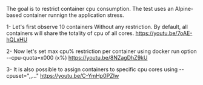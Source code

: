 The goal is to restrict container cpu consumption. 
The test uses an Alpine-based container runnign the application stress. 

1- Let's first observe 10 containers Without any restriction. By default, all containers will share the totality of cpu of all cores.
https://youtu.be/7oAE-hQLxHU

2- Now let's set max cpu% restriction per container using docker run option --cpu-quota=x000 (x%)
https://youtu.be/8NZagDhZ9kU

3- It is also possible to assign containers to specific cpu cores using --cpuset="<core1>,<core2>,..."
https://youtu.be/C-YmHp0PZIw

